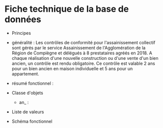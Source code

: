 # Fiche technique de la base de données #

* Principes
 * généralité :
 Les contrôles de conformité pour l'assainissement collectif sont gérés par le service Assainissement de l'Agglomération de la   
 Région de Compiègne et délégués à 8 prestataires agréés en 2018. A chaque réalisation d'une nouvelle construction ou d'une vente 
 d'un bien ancien, un contrôle est rendu obligatoire. Ce contrôle est valable 2 ans pour un bien ancien en maison individuelle et 5 
 ans pour un appartement.
 
 
 * résumé fonctionnel :

 

* Classe d'objets

  * an_ :
  

* Liste de valeurs

* Schéma fonctionnel
